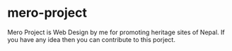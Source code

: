 # mero-project
Mero Project is Web Design by me for promoting heritage sites of Nepal.
If you have any idea then you can contribute to this porject.
